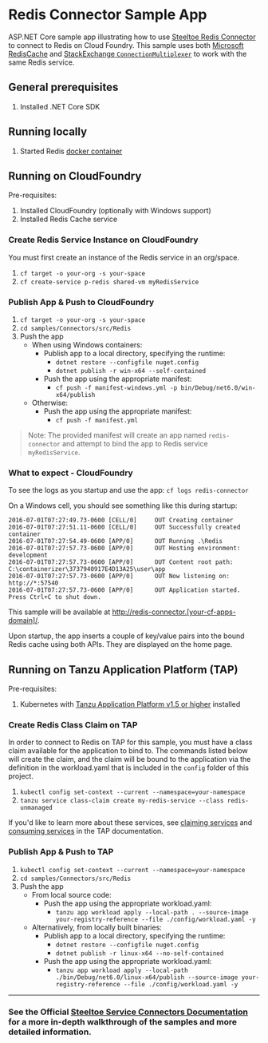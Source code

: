 ﻿# Redis Connector Sample App

ASP.NET Core sample app illustrating how to use [Steeltoe Redis Connector](https://docs.steeltoe.io/api/v3/connectors/redis.html) to connect to Redis on Cloud Foundry.
This sample uses both [Microsoft RedisCache](https://learn.microsoft.com/dotnet/api/microsoft.extensions.caching.redis.rediscache) and [StackExchange `ConnectionMultiplexer`](https://github.com/StackExchange/StackExchange.Redis) to work with the same Redis service.

## General prerequisites

1. Installed .NET Core SDK

## Running locally

1. Started Redis [docker container](https://github.com/SteeltoeOSS/Samples/blob/main/CommonTasks.md)

## Running on CloudFoundry

Pre-requisites:

1. Installed CloudFoundry (optionally with Windows support)
1. Installed Redis Cache service

### Create Redis Service Instance on CloudFoundry

You must first create an instance of the Redis service in an org/space.

1. `cf target -o your-org -s your-space`
1. `cf create-service p-redis shared-vm myRedisService`

### Publish App & Push to CloudFoundry

1. `cf target -o your-org -s your-space`
1. `cd samples/Connectors/src/Redis`
1. Push the app
   - When using Windows containers:
     - Publish app to a local directory, specifying the runtime:
       - `dotnet restore --configfile nuget.config`
       - `dotnet publish -r win-x64 --self-contained`
     - Push the app using the appropriate manifest:
       - `cf push -f manifest-windows.yml -p bin/Debug/net6.0/win-x64/publish`
   - Otherwise:
     - Push the app using the appropriate manifest:
       - `cf push -f manifest.yml`

> Note: The provided manifest will create an app named `redis-connector` and attempt to bind the app to Redis service `myRedisService`.

### What to expect - CloudFoundry

To see the logs as you startup and use the app: `cf logs redis-connector`

On a Windows cell, you should see something like this during startup:

```text
2016-07-01T07:27:49.73-0600 [CELL/0]     OUT Creating container
2016-07-01T07:27:51.11-0600 [CELL/0]     OUT Successfully created container
2016-07-01T07:27:54.49-0600 [APP/0]      OUT Running .\Redis
2016-07-01T07:27:57.73-0600 [APP/0]      OUT Hosting environment: development
2016-07-01T07:27:57.73-0600 [APP/0]      OUT Content root path: C:\containerizer\3737940917E4D13A25\user\app
2016-07-01T07:27:57.73-0600 [APP/0]      OUT Now listening on: http://*:57540
2016-07-01T07:27:57.73-0600 [APP/0]      OUT Application started. Press Ctrl+C to shut down.
```

This sample will be available at <http://redis-connector.[your-cf-apps-domain]/>.

Upon startup, the app inserts a couple of key/value pairs into the bound Redis cache using both APIs. They are displayed on the home page.

## Running on Tanzu Application Platform (TAP)

Pre-requisites:

1. Kubernetes with [Tanzu Application Platform v1.5 or higher](https://docs.vmware.com/en/VMware-Tanzu-Application-Platform/index.html) installed

### Create Redis Class Claim on TAP

In order to connect to Redis on TAP for this sample, you must have a class claim available for the application to bind to. The commands listed below will create the claim, and the claim will be bound to the application via the definition in the workload.yaml that is included in the `config` folder of this project. 

1. `kubectl config set-context --current --namespace=your-namespace`
1. `tanzu service class-claim create my-redis-service --class redis-unmanaged`

If you'd like to learn more about these services, see [claiming services](https://docs.vmware.com/en/VMware-Tanzu-Application-Platform/1.5/tap/getting-started-claim-services.html) and [consuming services](https://docs.vmware.com/en/VMware-Tanzu-Application-Platform/1.5/tap/getting-started-consume-services.html) in the TAP documentation.

### Publish App & Push to TAP

1. `kubectl config set-context --current --namespace=your-namespace`
1. `cd samples/Connectors/src/Redis`
1. Push the app
   - From local source code:
     - Push the app using the appropriate workload.yaml:
       - `tanzu app workload apply --local-path . --source-image your-registry-reference --file ./config/workload.yaml -y`
   - Alternatively, from locally built binaries:
     - Publish app to a local directory, specifying the runtime:
       - `dotnet restore --configfile nuget.config`
       - `dotnet publish -r linux-x64 --no-self-contained`
     - Push the app using the appropriate workload.yaml:
       - `tanzu app workload apply --local-path ./bin/Debug/net6.0/linux-x64/publish --source-image your-registry-reference --file ./config/workload.yaml -y`

---

### See the Official [Steeltoe Service Connectors Documentation](https://docs.steeltoe.io/api/v3/connectors/) for a more in-depth walkthrough of the samples and more detailed information.
